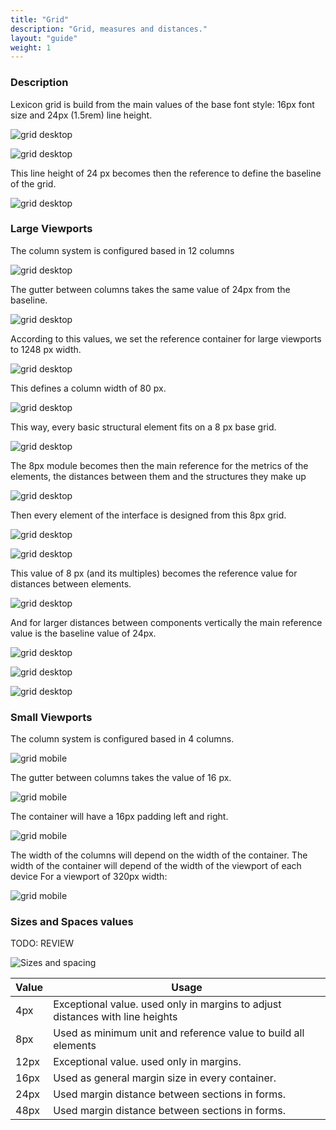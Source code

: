```yaml
---
title: "Grid"
description: "Grid, measures and distances."
layout: "guide"
weight: 1
---
```


### Description

Lexicon grid is build from the main values of the base font style: 16px font size and 24px (1.5rem) line height.

![grid desktop](../../../images/Grid_desktop_00.png)

![grid desktop](../../../images/Grid_desktop_00b.png)

This line height of 24 px becomes then the reference to define the baseline of the grid.

![grid desktop](../../../images/Grid_desktop_01.png)

### Large Viewports

The column system is configured based in 12 columns

![grid desktop](../../../images/Grid_desktop_02.png)

The gutter between columns takes the same value of 24px from the baseline.

![grid desktop](../../../images/Grid_desktop_03.png)

According to this values, we set the reference container for large viewports to 1248 px width.

![grid desktop](../../../images/Grid_desktop_04.png)

This defines a column width of 80 px.

![grid desktop](../../../images/Grid_desktop_05.png)

This way, every basic structural element fits on a 8 px base grid.

![grid desktop](../../../images/Grid_desktop_06.png)

The 8px module becomes then the main reference for the metrics of the elements, the distances between them and the structures they make up

![grid desktop](../../../images/Grid_desktop_07.png)

Then every element of the interface is designed from this 8px grid.

![grid desktop](../../../images/Grid_desktop_08.png)

![grid desktop](../../../images/Grid_desktop_08b.png)

This value of 8 px (and its multiples) becomes the reference value for distances between elements.

![grid desktop](../../../images/Grid_desktop_09.png)

And for larger distances between components vertically the main reference value is the baseline value of 24px.

![grid desktop](../../../images/Grid_desktop_10.png)

![grid desktop](../../../images/Grid_desktop_11.png)

![grid desktop](../../../images/Grid_desktop_12.png)

### Small Viewports

The column system is configured based in 4 columns.

![grid mobile](../../../images/Grid_mobile_01.png)

The gutter between columns takes the value of 16 px.

![grid mobile](../../../images/Grid_mobile_02.png)

The container will have a 16px padding left and right.

![grid mobile](../../../images/Grid_mobile_03.png)

The width of the columns will depend on the width of the container.
The width of the container will depend of the width of the viewport of each device
For a viewport of 320px width:

![grid mobile](../../../images/Grid_mobile_04.png)

### Sizes and Spaces values

TODO: REVIEW

![Sizes and spacing](../../../images/SizesSpacing.png)

| Value | Usage |
| ----- | ----- |
| 4px | Exceptional value. used only in margins to adjust distances with line heights |
| 8px | Used as minimum unit and reference value to build all elements |
| 12px | Exceptional value. used only in margins. |
| 16px | Used as general margin size in every container. |
| 24px | Used margin distance between sections in forms. |
| 48px | Used margin distance between sections in forms. |


